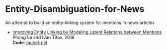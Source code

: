 # Entity-Disambiguation-for-News
An attempt to build an entity-linking system for mentions in news articles

- [Improving Entity Linking by Modeling Latent Relations between Mentions](https://arxiv.org/pdf/1804.10637.pdf)
  <br/>Phong Le and Ivan Titov. 2018
  <br/>**Code**: [mulrel-nel](https://github.com/lephong/mulrel-nel)
